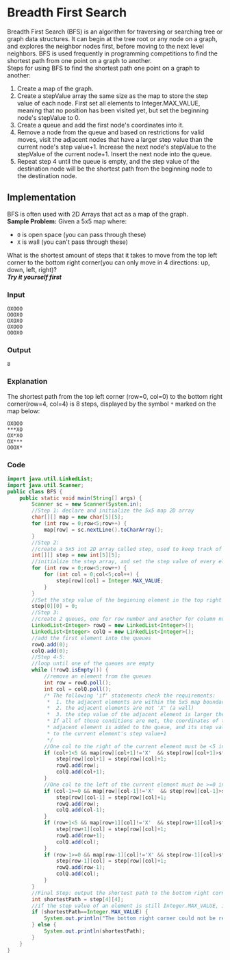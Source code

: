 # Breadth First Search
Breadth First Search (BFS) is an algorithm for traversing or searching tree or graph data structures. It can begin at the tree root or any node on a graph, and explores the neighbor nodes first, before moving to the next level neighbors. BFS is used frequently in programming competitions to find the shortest path from one point on a graph to another.\
Steps for using BFS to find the shortest path one point on a graph to another:
1. Create a map of the graph.
2. Create a stepValue array the same size as the map to store the step value of each node. First set all elements to Integer.MAX_VALUE, meaning that no position has been visited yet, but set the beginning node's stepValue to 0.
3. Create a queue and add the first node's coordinates into it.
4. Remove a node from the queue and based on restrictions for valid moves, visit the adjacent nodes that have a larger step value than the current node's step value+1. Increase the next node's stepValue to the stepValue of the current node+1. Insert the next node into the queue.
5. Repeat step 4 until the queue is empty, and the step value of the destination node will be the shortest path from the beginning node to the destination node.
## Implementation
BFS is often used with 2D Arrays that act as a map of the graph.\
**Sample Problem:** Given a 5x5 map where:
* ```O``` is open space (you can pass through these)
* ```X``` is wall (you can't pass through these)

What is the shortest amount of steps that it takes to move from the top left corner to the bottom right corner(you can only move in 4 directions: up, down, left, right)?\
**_Try it yourself first_**
### Input
```
OXOOO
OOOXO
OXOXO
OXOOO
OOOXO
```
### Output
```8```
### Explanation
The shortest path from the top left corner (row=0, col=0) to the bottom right corner(row=4, col=4) is 8 steps, displayed by the symbol ```*``` marked on the map below:
```
OXOOO
***XO
OX*XO
OX***
OOOX*
```
### Code
```java
import java.util.LinkedList;
import java.util.Scanner;
public class BFS {
	public static void main(String[] args) {
		Scanner sc = new Scanner(System.in);
		//Step 1: declare and initialize the 5x5 map 2D array
		char[][] map = new char[5][5];
		for (int row = 0;row<5;row++) {
			map[row] = sc.nextLine().toCharArray();
		}
		//Step 2: 
		//create a 5x5 int 2D array called step, used to keep track of the number of steps it takes to reach each element on the map from the beginning element
		int[][] step = new int[5][5];
		//initialize the step array, and set the step value of every element to Integer.MAX_VALUE meaning that no elements has been visited yet
		for (int row = 0;row<5;row++) {
			for (int col = 0;col<5;col++) {
				step[row][col] = Integer.MAX_VALUE;
			}
		}
		//Set the step value of the beginning element in the top right corner(row=0, col=0) to 0
		step[0][0] = 0;
		//Step 3:
		//create 2 queues, one for row number and another for column number
		LinkedList<Integer> rowQ = new LinkedList<Integer>();
		LinkedList<Integer> colQ = new LinkedList<Integer>();
		//add the first element into the queues
		rowQ.add(0);
		colQ.add(0);
		//Step 4-5:
		//loop until one of the queues are empty
		while (!rowQ.isEmpty()) {
			//remove an element from the queues
			int row = rowQ.poll();
			int col = colQ.poll();
			/* The following 'if' statements check the requirements:
			 * 	1. the adjacent elements are within the 5x5 map boundary
			 * 	2. the adjacent elements are not 'X' (a wall)
			 * 	3. the step value of the adjacent element is larger then the current element's step value+1.
			 * If all of those conditions are met, the coordinates of the
			 * adjacent element is added to the queue, and its step value is set
			 * to the current element's step value+1
			 */
			//One col to the right of the current element must be <5 in order to remain in the map
			if (col+1<5 && map[row][col+1]!='X'  && step[row][col+1]>step[row][col]+1) {
				step[row][col+1] = step[row][col]+1;
				rowQ.add(row);
				colQ.add(col+1);
			}
			//One col to the left of the current element must be >=0 in order to remain in the map
			if (col-1>=0 && map[row][col-1]!='X'  && step[row][col-1]>step[row][col]+1) {
				step[row][col-1] = step[row][col]+1;
				rowQ.add(row);
				colQ.add(col-1);
			}
			if (row+1<5 && map[row+1][col]!='X'  && step[row+1][col]>step[row][col]+1) {
				step[row+1][col] = step[row][col]+1;
				rowQ.add(row+1);
				colQ.add(col);
			}
			if (row-1>=0 && map[row-1][col]!='X' && step[row-1][col]>step[row][col]+1) {
				step[row-1][col] = step[row][col]+1;
				rowQ.add(row-1);
				colQ.add(col);
			}
		}
		//Final Step: output the shortest path to the bottom right corner(row=4, col=4)
		int shortestPath = step[4][4];
		//if the step value of an element is still Integer.MAX_VALUE, it means that it has not been visited
		if (shortestPath==Integer.MAX_VALUE) {		
			System.out.println("The bottom right corner could not be reached");
		} else {
			System.out.println(shortestPath);
		}
	}
}
```
